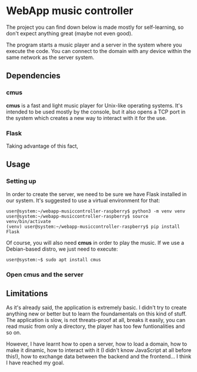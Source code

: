 # WebApp music controller #

The project you can find down below is made mostly for self-learning, so don't expect anything great (maybe not even good).

The program starts a music player and a server in the system where you execute the code. You can connect to the domain with any device within the same network as the server system.

Dependencies
-----------

### cmus ###
**cmus** is a fast and light music player for Unix-like operating systems. It's intended to be used mostly by the console, but it also opens a TCP port in the system which creates a new way to interact with it for the use.

### Flask ###
Taking advantage of this fact, 


Usage
-----
### Setting up ###
In order to create the server, we need to be sure we have Flask installed in our system. It's suggested to use a virtual environment for that:
```console
user@system:~/webapp-musiccontroller-raspberry$ python3 -m venv venv
user@system:~/webapp-musiccontroller-raspberry$ source venv/bin/activate
(venv) user@system:~/webapp-musiccontroller-raspberry$ pip install Flask
```
Of course, you will also need **cmus** in order to play the music. If we use a Debian-based distro, we just need to execute:
```console
user@system:~$ sudo apt install cmus 
```

### Open **cmus** and the server ### 

Limitations
-----------
As it's already said, the application is extremely basic. I didn't try to create anything new or better but to learn the foundamentals on this kind of stuff. The application is slow, is not threats-proof at all, breaks it easily, you can read music from only a directory, the player has too few funtionalities and so on.

However, I have learnt how to open a server, how to load a domain, how to make it dinamic, how to interact with it (I didn't know JavaScript at all before this!), how to exchange data between the backend and the frontend... I think I have reached my goal.